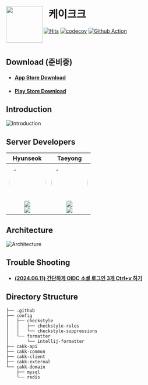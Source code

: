 # &nbsp; 케이크크 <a href="https://apps.apple.com/kr/app/%EC%BC%80%EC%9D%B4%ED%81%AC%ED%81%AC/id6449973946"><img src="https://github.com/CAKK-DEV/cakk-server/assets/56003992/36114846-3e0b-493c-9638-c02ad4b3a44e" align="left" width="100"></a>

[![Hits](https://hits.seeyoufarm.com/api/count/incr/badge.svg?url=https%3A%2F%2Fgithub.com%2Fcakk-dev%2Fcakk-server&count_bg=%2328DBE6&title_bg=%232D3540&icon=&icon_color=%23E7E7E7&title=hits&edge_flat=false)](https://hits.seeyoufarm.com)
[![codecov](https://codecov.io/gh/cakk-dev/cakk-server/graph/badge.svg?token=WMYRL0M1PU)](https://codecov.io/gh/cakk-dev/cakk-server)
[![Github Action](https://github.com/cakk-dev/cakk-server/actions/workflows/ci.yml/badge.svg)](https://github.com/cakk-dev/cakk-server/actions)

<br>

## Download (준비중)

- #### [App Store Download](https://apps.apple.com/kr/app/%EC%BC%80%EC%9D%B4%ED%81%AC%ED%81%AC/id6449973946)
- #### [Play Store Download](https://play.google.com/store/apps/details?id=com.prography.cakk&pcampaignid=web_share)

## Introduction

![Introduction](https://github.com/CAKK-DEV/cakk-server/assets/56003992/53515b12-d198-4a67-bc29-a8c4ef02df35)

## Server Developers

|                                                                                                                                                                                                                                                 Hyunseok                                                                                                                                                                                                                                                  |                                                                                                                                                                                                                                                          Taeyong                                                                                                                                                                                                                                                           |
|:---------------------------------------------------------------------------------------------------------------------------------------------------------------------------------------------------------------------------------------------------------------------------------------------------------------------------------------------------------------------------------------------------------------------------------------------------------------------------------------------------------:|:--------------------------------------------------------------------------------------------------------------------------------------------------------------------------------------------------------------------------------------------------------------------------------------------------------------------------------------------------------------------------------------------------------------------------------------------------------------------------------------------------------------------------:|
| <img src="https://avatars.githubusercontent.com/u/56003992?v=4" width="100" height="100" style="border-radius: 50%;"><br/><a href="https://www.linkedin.com/in/hyunseok-ko-326b62254" target="_blank"><img src="https://img.shields.io/badge/Hyunseok Ko-%230077B5.svg?style=for-the-socail&logo=linkedin&logoColor=white"/></a><br/><a href="https://github.com/lcomment" target="_blank"><img src="https://img.shields.io/badge/lcomment-181717?style=for-the-social&logo=github&logoColor=white"/></a> | <img src="https://avatars.githubusercontent.com/u/86272688?v=4" width="100" height="100" style="border-radius: 50%;"><br/><a href="https://www.linkedin.com/in/%ED%83%9C%EC%9A%A9-%EA%B9%80-76a31228a" target="_blank"><img src="https://img.shields.io/badge/Taeyong Kim-%230077B5.svg?style=for-the-social&logo=linkedin&logoColor=white"/></a><br/><a href="https://github.com/YongsHub" target="_blank"><img src="https://img.shields.io/badge/YongsHub-181717?style=for-the-social&logo=github&logoColor=white"/></a> |   <img src="https://avatars.githubusercontent.com/u/42805428?v=4" width="100" height="100" style="border-radius: 50%;"><br/><a href="https://github.com/skmwit" target="_blank"><img src="https://img.shields.io/badge/skmwit-181717?style=for-the-social&logo=github&logoColor=white"/></a>     |

## Architecture

![Architecture](https://github.com/CAKK-DEV/cakk-server/assets/56003992/351d1a27-c887-434a-85cf-f1c1f1c29d25)

## Trouble Shooting

- #### [(2024.06.11) 간단하게 OIDC 소셜 로그인 3개 Ctrl+v 하기](https://velog.io/@komment/Cakk-OIDC-Ctrlv)

## Directory Structure

```
├── .github
├── config
│   ├── checkstyle
│   │   ├── checkstyle-rules
│   │   └── checkstyle-suppressions 
│   └── formatter
│       └── intellij-formatter
├── cakk-api
├── cakk-common
├── cakk-client
├── cakk-external
└── cakk-domain
    ├── mysql
    └── redis
```
